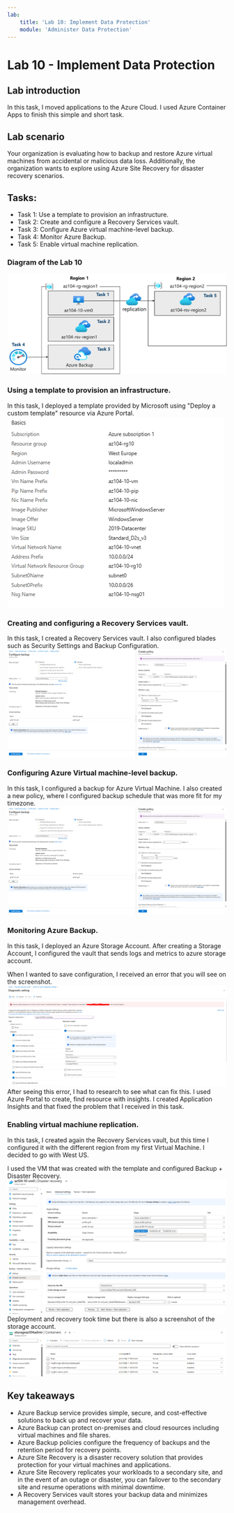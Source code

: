 ```yaml
---
lab:
    title: 'Lab 10: Implement Data Protection'
    module: 'Administer Data Protection'
---
```


# Lab 10 - Implement Data Protection

## Lab introduction

In this task, I moved applications to the Azure Cloud. I used Azure Container Apps
to finish this simple and short task.

## Lab scenario

Your organization is evaluating how to backup and restore Azure virtual machines from accidental or malicious data loss. 
Additionally, the organization wants to explore using Azure Site Recovery for disaster recovery scenarios. 

## Tasks:

+ Task 1: Use a template to provision an infrastructure.
+ Task 2: Create and configure a Recovery Services vault.
+ Task 3: Configure Azure virtual machine-level backup.
+ Task 4: Monitor Azure Backup.
+ Task 5: Enable virtual machine replication. 

### Diagram of the Lab 10
![Diagram of the lab.](../AdminLabs/Media/az104-lab10-architecture.png)

### Using a template to provision an infrastructure.
In this task, I deployed a template provided by Microsoft using "Deploy a custom template" resource
via Azure Portal.
![Screenshot of this task](../AdminLabs/Media/deploying-custom-template.png)

### Creating and configuring a Recovery Services vault.
In this task, I created a Recovery Services vault. I also configured blades such as Security Settings and Backup Configuration.
![Screenshot of this task](../AdminLabs/Media/configuring-backup.png)

### Configuring Azure Virtual machine-level backup.
In this task, I configured a backup for Azure Virtual Machine.
I also created a new policy, where I configured backup schedule that was more fit for my timezone.
![Screenshot of this task](../AdminLabs/Media/configuring-backup.png)

### Monitoring Azure Backup.
In this task, I deployed an Azure Storage Account. After creating a Storage Account, I configured the vault that sends logs and metrics to
azure storage account.

When I wanted to save configuration, I received an error that you will see on the screenshot.
![Screenshot of the error](../AdminLabs/Media/backup-to-storage.png)
After seeing this error, I had to research to see what can fix this. I used Azure Portal
to create, find resource with insights. I created Application Insights and that fixed the problem that I received
in this task.

### Enabling virtual machiune replication.
In this task, I created again the Recovery Services vault, but this time I configured
it with the different region from my first Virtual Machine. I decided to go with West US.

I used the VM that was created with the template and configured Backup + Disaster Recovery.
![Screenshot of the task](../AdminLabs/Media/disaster-recovery.png)
Deployment and recovery took time but there is also a screenshot of the storage account.
![Screenshot of the storage account](../AdminLabs/Media/storage-account.png)

## Key takeaways

+ Azure Backup service provides simple, secure, and cost-effective solutions to back up and recover your data.
+ Azure Backup can protect on-premises and cloud resources including virtual machines and file shares.
+ Azure Backup policies configure the frequency of backups and the retention period for recovery points. 
+ Azure Site Recovery is a disaster recovery solution that provides protection for your virtual machines and applications.
+ Azure Site Recovery replicates your workloads to a secondary site, and in the event of an outage or disaster, you can failover to the secondary site and resume operations with minimal downtime.
+ A Recovery Services vault stores your backup data and minimizes management overhead.
